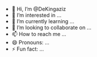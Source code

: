 - 👋 Hi, I’m @DeKingaziz
- 👀 I’m interested in ...
- 🌱 I’m currently learning ...
- 💞️ I’m looking to collaborate on ...
- 📫 How to reach me ...
- 😄 Pronouns: ...
- ⚡ Fun fact: ...

<!---
DeKingaziz/DeKingaziz is a ✨ special ✨ repository because its `README.md` (this file) appears on your GitHub profile.
You can click the Preview link to take a look at your changes.
--->
